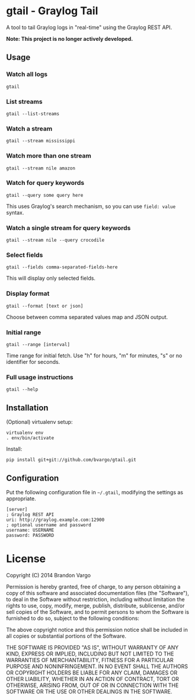 # gtail - Graylog Tail

A tool to tail Graylog logs in "real-time" using the Graylog REST API.

**Note: This project is no longer actively developed.**

## Usage

### Watch all logs

`gtail`

### List streams

`gtail --list-streams`

### Watch a stream

`gtail --stream mississippi`

### Watch more than one stream

`gtail --stream nile amazon`

### Watch for query keywords

`gtail --query some query here`

This uses Graylog's search mechanism, so you can use `field: value` syntax.

### Watch a single stream for query keywords

`gtail --stream nile --query crocodile`

### Select fields

`gtail --fields comma-separated-fields-here`

This will display only selected fields.

### Display format

`gtail --format [text or json]`

Choose between comma separated values map and JSON output.

### Initial range

`gtail --range [interval]`

Time range for initial fetch. Use "h" for hours, "m" for minutes, "s" or no identifier for seconds.

### Full usage instructions

`gtail --help`

## Installation

(Optional) virtualenv setup:

```
virtualenv env
. env/bin/activate
```

Install:

```
pip install git+git://github.com/bvargo/gtail.git
```

## Configuration

Put the following configuration file in `~/.gtail`, modifying the settings as
appropriate.

```
[server]
; Graylog REST API
uri: http://graylog.example.com:12900
; optional username and password
username: USERNAME
password: PASSWORD
```

# License

Copyright (C) 2014 Brandon Vargo

Permission is hereby granted, free of charge, to any person obtaining a copy of
this software and associated documentation files (the "Software"), to deal in
the Software without restriction, including without limitation the rights to
use, copy, modify, merge, publish, distribute, sublicense, and/or sell copies
of the Software, and to permit persons to whom the Software is furnished to do
so, subject to the following conditions:

The above copyright notice and this permission notice shall be included in all
copies or substantial portions of the Software.

THE SOFTWARE IS PROVIDED "AS IS", WITHOUT WARRANTY OF ANY KIND, EXPRESS OR
IMPLIED, INCLUDING BUT NOT LIMITED TO THE WARRANTIES OF MERCHANTABILITY,
FITNESS FOR A PARTICULAR PURPOSE AND NONINFRINGEMENT. IN NO EVENT SHALL THE
AUTHORS OR COPYRIGHT HOLDERS BE LIABLE FOR ANY CLAIM, DAMAGES OR OTHER
LIABILITY, WHETHER IN AN ACTION OF CONTRACT, TORT OR OTHERWISE, ARISING FROM,
OUT OF OR IN CONNECTION WITH THE SOFTWARE OR THE USE OR OTHER DEALINGS IN THE
SOFTWARE.
